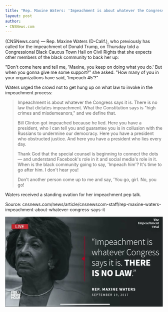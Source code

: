 ```yaml
---
title: "Rep. Maxine Waters: 'Impeachment is about whatever the Congress says it is'"
layout: post
author:
- CNSNews.com
---
```


(CNSNews.com) — Rep. Maxine Waters (D-Calif.), who previously has called for the impeachment of Donald Trump, on Thursday told a Congressional Black Caucus Town Hall on Civil Rights that she expects other members of the black community to back her up:

"Don't come here and tell me, 'Maxine, you keep on doing what you do.' But when you gonna give me some support?" she asked. "How many of you in your organizations have said, 'Impeach 45'?"

Waters urged the crowd not to get hung up on what law to invoke in the impeachment process:

> Impeachment is about whatever the Congress says it is. There is no law that dictates impeachment. What the Constitution says is "high crimes and misdemeanors," and we define that.
>
> Bill Clinton got impeached because he lied. Here you have a president, who I can tell you and guarantee you is in collusion with the Russians to undermine our democracy. Here you have a president who obstructed justice. And here you have a president who lies every day.
>
> Thank God that the special counsel is beginning to connect the dots — and understand Facebook's role in it and social media's role in it. When is the black community going to say, 'Impeach him'? It's time to go after him. I don't hear you!
>
> Don't another person come up to me and say, 'You go, girl. No, you go!

Waters received a standing ovation for her impeachment pep talk.

Source: cnsnews.com/news/article/cnsnewscom-staff/rep-maxine-waters-impeachment-about-whatever-congress-says-it

![Maxine Waters](/assets/maxine-waters.jpg "Maxine Waters")
